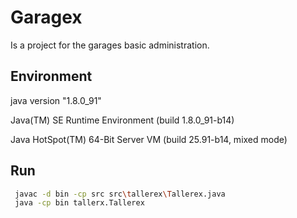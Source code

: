 # Garagex
Is a project for the garages basic administration.

## Environment
java version "1.8.0_91"

Java(TM) SE Runtime Environment (build 1.8.0_91-b14)

Java HotSpot(TM) 64-Bit Server VM (build 25.91-b14, mixed mode)

## Run
```bash
 javac -d bin -cp src src\tallerex\Tallerex.java
 java -cp bin tallerx.Tallerex
```